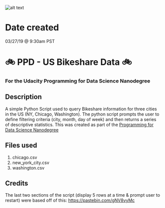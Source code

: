 ![alt text](http://4designer.t7yb.net/files/20140220/Creative-cartoon-bike-vector-material-55643.jpg)

# Date created
03/27/19 @ 9:30am PST

# :bike: PPD - US Bikeshare Data :bike:
### For the **Udacity Programming for Data Science Nanodegree**

## Description
A simple Python Script used to query Bikeshare information for three cities
in the US (NY, Chicago, Washington). The python script prompts the user to define filtering criteria (city, month, day of week) and then returns a series of descriptive statistics.
This was created as part of the [Programming for Data Science Nanodegree](https://www.udacity.com/course/programming-for-data-science-nanodegree--nd104)

## Files used
1. chicago.csv
2. new_york_city.csv
3. washington.csv

## Credits
The last two sections of the script (display 5 rows at a time & prompt user to restart) were based off of this: https://pastebin.com/gNV8vyMc
